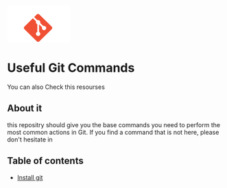 ![Screenshot](screenshot1.png)


# Useful Git Commands

You can also Check this resourses 




## About it
 this repositry  should give you the base commands you need to perform the most common actions in Git. If you find a command that is not here, please don't hesitate in 
 
## Table of contents

* [Install git](#install-git)

